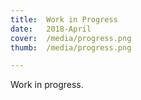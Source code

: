 ```yaml
---
title:  Work in Progress
date:   2018-April
cover:  /media/progress.png
thumb:  /media/progress.png

---
```


Work in progress. 

<!--more-->

